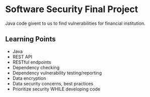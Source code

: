 # Software Security Final Project
Java code givent to us to find vulnerabilities for financial institution.

## Learning Points
- Java
- REST API
- RESTful endpoints
- Dependency checking
- Dependency vulnerability testing/reporting
- Data encryption
- Data security concerns, best practices
- Prioritize security WHILE developing code
